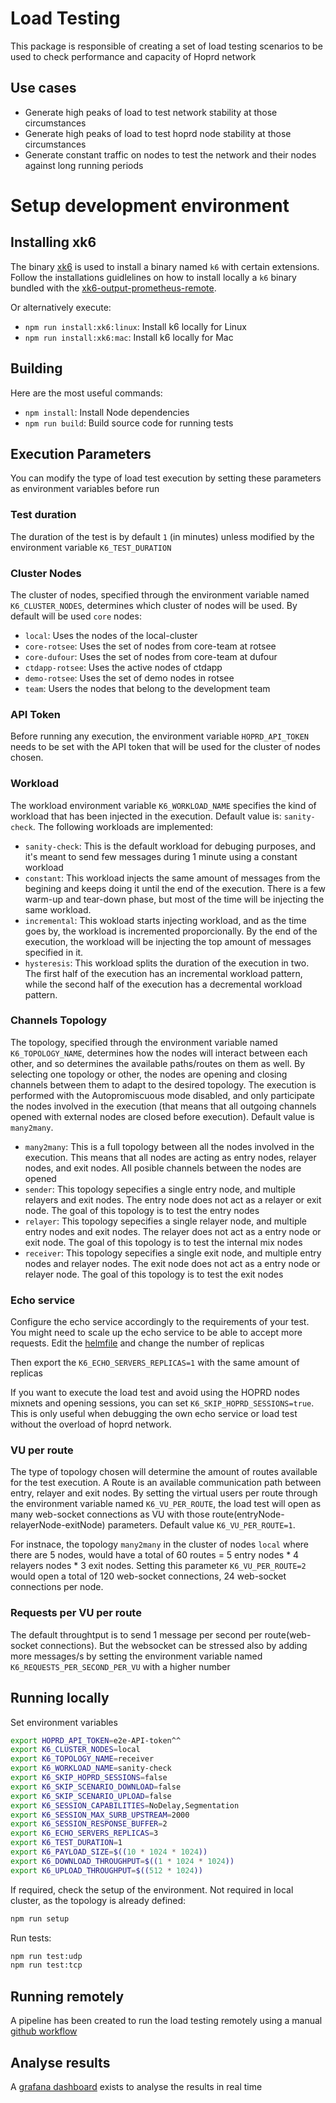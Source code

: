 # Load Testing

This package is responsible of creating a set of load testing scenarios to be used to check performance and capacity of Hoprd network

## Use cases

- Generate high peaks of load to test network stability at those circumstances
- Generate high peaks of load to test hoprd node stability at those circumstances
- Generate constant traffic on nodes to test the network and their nodes against long running periods

# Setup development environment

## Installing xk6

The binary [xk6](https://github.com/grafana/xk6) is used to install a binary named `k6` with certain extensions. Follow the installations guidlelines on how to install locally a `k6` binary bundled with the [xk6-output-prometheus-remote](https://github.com/grafana/xk6-output-prometheus-remote). 

Or alternatively execute:
- `npm run install:xk6:linux`: Install k6 locally for Linux
- `npm run install:xk6:mac`: Install k6 locally for Mac

## Building


Here are the most useful commands:

- `npm install`: Install Node dependencies
- `npm run build`: Build source code for running tests

## Execution Parameters

You can modify the type of load test execution by setting these parameters as environment variables before run

### Test duration

The duration of the test is by default `1` (in minutes) unless modified by the environment variable `K6_TEST_DURATION`

### Cluster Nodes 

The cluster of nodes, specified through the environment variable named `K6_CLUSTER_NODES`,  determines which cluster of nodes will be used. By default will be used `core` nodes:
- `local`: Uses the nodes of the local-cluster 
- `core-rotsee`: Uses the set of nodes from core-team at rotsee
- `core-dufour`: Uses the set of nodes from core-team at dufour
- `ctdapp-rotsee`: Uses the active nodes of ctdapp
- `demo-rotsee`: Uses the set of demo nodes in rotsee
- `team`: Users the nodes that belong to the development team

### API Token

Before running any execution, the environment variable `HOPRD_API_TOKEN` needs to be set with the API token that will be used for the cluster of nodes chosen.

### Workload

The workload environment variable `K6_WORKLOAD_NAME` specifies the kind of workload that has been injected in the execution. Default value is: `sanity-check`. The following workloads are implemented:

- `sanity-check`: This is the default workload for debuging purposes, and it's meant to send few messages during 1 minute using a constant workload
- `constant`: This workload injects the same amount of messages from the begining and keeps doing it until the end of the execution. There is a few warm-up and tear-down phase, but most of the time will be injecting the same workload.
- `incremental`: This wokload starts injecting workload, and as the time goes by, the workload is incremented proporcionally. By the end of the execution, the workload will be injecting the top amount of messages specified in it.
- `hysteresis`: This workload splits the duration of the execution in two. The first half of the execution has an incremental workload pattern, while the second half of the execution has a decremental workload pattern.

### Channels Topology

The topology, specified through the environment variable named `K6_TOPOLOGY_NAME`,  determines how the nodes will interact between each other, and so determines the available paths/routes on them as well. By selecting one topology or other, the nodes are opening and closing channels between them to adapt to the desired topology. The execution is performed with the Autopromiscuous mode disabled, and only participate the nodes involved in the execution (that means that all outgoing channels opened with external nodes are closed before execution). Default value is `many2many`.

- `many2many`: This is a full topology between all the nodes involved in the execution. This means that all nodes are acting as entry nodes, relayer nodes, and exit nodes. All posible channels between the nodes are opened
- `sender`: This topology sepecifies a single entry node, and multiple relayers and exit nodes. The entry node does not act as a relayer or exit node. The goal of this topology is to test the entry nodes
- `relayer`: This topology sepecifies a single relayer node, and multiple entry nodes and exit nodes. The relayer does not act as a entry node or exit node. The goal of this topology is to test the internal mix nodes
- `receiver`: This topology sepecifies a single exit node, and multiple entry nodes and relayer nodes. The exit node does not act as a entry node or relayer node. The goal of this topology is to test the exit nodes

### Echo service

Configure the echo service accordingly to the requirements of your test. You might need to scale up the echo service to be able to accept more requests.
Edit the [helmfile](https://github.com/hoprnet/gitops/blob/master/argocd/apps/k6-operator/helmfile.yaml#L33) and change the number of replicas

Then export the `K6_ECHO_SERVERS_REPLICAS=1` with the same amount of replicas

If you want to execute the load test and avoid using the HOPRD nodes mixnets and opening sessions, you can set `K6_SKIP_HOPRD_SESSIONS=true`. This is only useful when debugging the own echo service or load test without the overload of hoprd network.

### VU per route

The type of topology chosen will determine the amount of routes available for the test execution. A Route is an available communication path between entry, relayer and exit nodes. 
By setting the virtual users per route through the environment variable named `K6_VU_PER_ROUTE`, the load test will open as many web-socket connections as VU with those route(entryNode-relayerNode-exitNode) parameters. Default value `K6_VU_PER_ROUTE=1`.

For instnace, the topology `many2many` in the cluster of nodes `local` where there are 5 nodes, would have a total of 60 routes = 5 entry nodes * 4 relayers nodes * 3 exit nodes.
Setting this parameter `K6_VU_PER_ROUTE=2` would open a total of 120 web-socket connections, 24 web-socket connections per node.

### Requests per VU per route

The default throughtput is to send 1 message per second per route(web-socket connections). But the websocket can be stressed also by adding more messages/s by setting the environment variable named `K6_REQUESTS_PER_SECOND_PER_VU` with a higher number

## Running locally

Set environment variables
```bash
export HOPRD_API_TOKEN=e2e-API-token^^
export K6_CLUSTER_NODES=local
export K6_TOPOLOGY_NAME=receiver
export K6_WORKLOAD_NAME=sanity-check
export K6_SKIP_HOPRD_SESSIONS=false
export K6_SKIP_SCENARIO_DOWNLOAD=false
export K6_SKIP_SCENARIO_UPLOAD=false
export K6_SESSION_CAPABILITIES=NoDelay,Segmentation
export K6_SESSION_MAX_SURB_UPSTREAM=2000
export K6_SESSION_RESPONSE_BUFFER=2
export K6_ECHO_SERVERS_REPLICAS=3
export K6_TEST_DURATION=1
export K6_PAYLOAD_SIZE=$((10 * 1024 * 1024))
export K6_DOWNLOAD_THROUGHPUT=$((1 * 1024 * 1024))
export K6_UPLOAD_THROUGHPUT=$((512 * 1024))
```

If required, check the setup of the environment. Not required in local cluster, as the topology is already defined:
```bash
npm run setup
```

Run tests:
```bash
npm run test:udp
npm run test:tcp
```

## Running remotely

A pipeline has been created to run the load testing remotely using a manual [github workflow](https://github.com/hoprnet/hoprnet/actions/workflows/load-tests.yaml) 

## Analyse results

A [grafana dashboard](https://grafana.staging.hoprnet.link/d/load-tests-results/load-tests-results?orgId=1&from=now-30m&to=now) exists to analyse the results in real time 